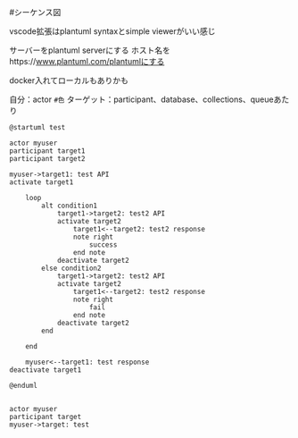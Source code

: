#シーケンス図

vscode拡張はplantuml syntaxとsimple viewerがいい感じ

サーバーをplantuml serverにする
ホスト名をhttps://www.plantuml.com/plantumlにする

docker入れてローカルもありかも

自分：actor `#色`
ターゲット：participant、database、collections、queueあたり

```plantuml
@startuml test

actor myuser
participant target1
participant target2

myuser->target1: test API
activate target1

    loop 
        alt condition1
            target1->target2: test2 API
            activate target2
                target1<--target2: test2 response
                note right
                    success
                end note
            deactivate target2
        else condition2
            target1->target2: test2 API
            activate target2
                target1<--target2: test2 response
                note right
                    fail
                end note
            deactivate target2
        end

    end

    myuser<--target1: test response
deactivate target1

@enduml
```

```plantuml

actor myuser
participant target
myuser->target: test
```